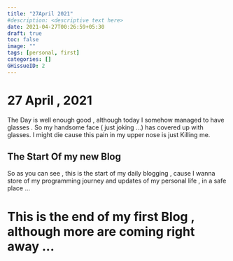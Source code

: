 ```yaml
---
title: "27April 2021"
#description: <descriptive text here>
date: 2021-04-27T00:26:59+05:30
draft: true
toc: false
image: ""
tags: [personal, first]
categories: []
GHissueID: 2
---
```

# 27 April , 2021
<!--more-->

The Day is well enough good , although today I somehow managed to have glasses . So my handsome face ( just joking ...) has covered up with glasses. I might die cause this pain in my upper nose is just Killing me. 

## The Start Of my new Blog

So as you can see , this is the start of my daily blogging , cause I wanna store of my programming journey and updates of my personal life , in a safe place ...

# This is the end of my first Blog , although more are coming right away ...

<script async src="https://pagead2.googlesyndication.com/pagead/js/adsbygoogle.js?client=ca-pub-6528306618321669"
     crossorigin="anonymous"></script>
